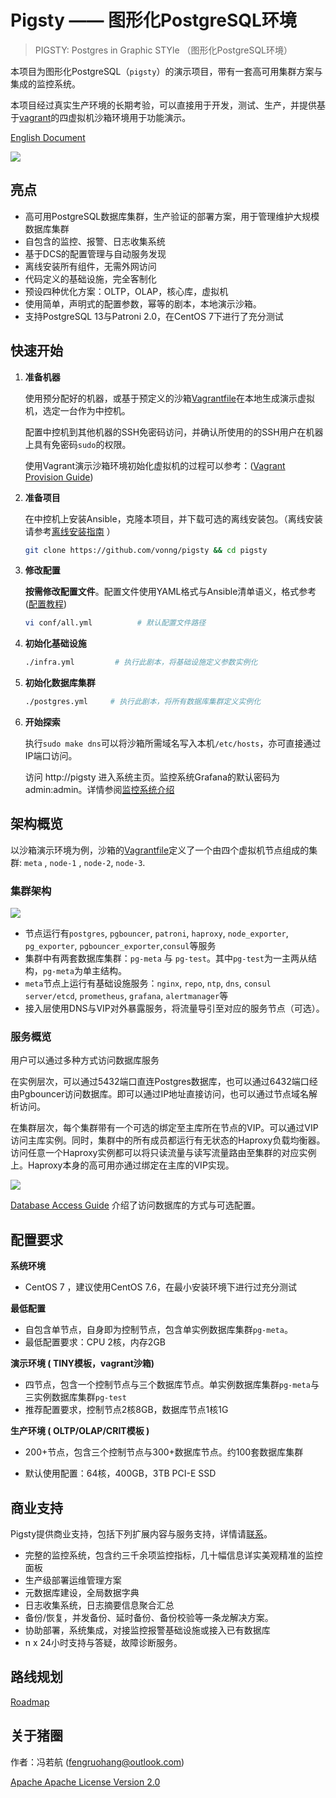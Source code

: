 # Pigsty —— 图形化PostgreSQL环境

> PIGSTY: Postgres in Graphic STYle （图形化PostgreSQL环境）

本项目为图形化PostgreSQL（`pigsty`）的演示项目，带有一套高可用集群方案与集成的监控系统。

本项目经过真实生产环境的长期考验，可以直接用于开发，测试、生产，并提供基于[vagrant](https://vagrantup.com/)的四虚拟机沙箱环境用于功能演示。

[English Document](../README.md)

![](img/logo-small.jpg)

## 亮点

* 高可用PostgreSQL数据库集群，生产验证的部署方案，用于管理维护大规模数据库集群
* 自包含的监控、报警、日志收集系统
* 基于DCS的配置管理与自动服务发现
* 离线安装所有组件，无需外网访问
* 代码定义的基础设施，完全客制化
* 预设四种优化方案：OLTP，OLAP，核心库，虚拟机
* 使用简单，声明式的配置参数，幂等的剧本，本地演示沙箱。
* 支持PostgreSQL 13与Patroni 2.0，在CentOS 7下进行了充分测试




## 快速开始

1. **准备机器**

   使用预分配好的机器，或基于预定义的沙箱[Vagrantfile](../vagrant/Vagrant)在本地生成演示虚拟机，选定一台作为中控机。

   配置中控机到其他机器的SSH免密码访问，并确认所使用的的SSH用户在机器上具有免密码`sudo`的权限。

   使用Vagrant演示沙箱环境初始化虚拟机的过程可以参考：([Vagrant Provision Guide](vagrant-provision.md))

2. **准备项目**

   在中控机上安装Ansible，克隆本项目，并下载可选的离线安装包。（离线安装请参考[离线安装指南](bootstrap.md) ）

   ```bash
   git clone https://github.com/vonng/pigsty && cd pigsty 
   ```

3. **修改配置**

   **按需修改配置文件**。配置文件使用YAML格式与Ansible清单语义，格式参考 ([配置教程](configuration.md))

   ```bash
   vi conf/all.yml			# 默认配置文件路径
   ```

  4. **初始化基础设施**

     ```bash
     ./infra.yml         # 执行此剧本，将基础设施定义参数实例化
     ```

  5. **初始化数据库集群**

     ```bash
     ./postgres.yml     # 执行此剧本，将所有数据库集群定义实例化
     ```

6. **开始探索**

   执行`sudo make dns`可以将沙箱所需域名写入本机`/etc/hosts`，亦可直接通过IP端口访问。

   访问 http://pigsty 进入系统主页。监控系统Grafana的默认密码为admin:admin。详情参阅[监控系统介绍]()



## 架构概览

以沙箱演示环境为例，沙箱的[Vagrantfile](vagrant/Vagrantfile)定义了一个由四个虚拟机节点组成的集群: `meta` , `node-1` , `node-2`, `node-3`. 

### 集群架构

![](img/arch.png)

* 节点运行有`postgres`, `pgbouncer`, `patroni`, `haproxy`, `node_exporter`, `pg_exporter`, `pgbouncer_exporter`,`consul`等服务
* 集群中有两套数据库集群：`pg-meta` 与 `pg-test`。其中`pg-test`为一主两从结构，`pg-meta`为单主结构。
* `meta`节点上运行有基础设施服务：`nginx`, `repo`, `ntp`, `dns`, `consul server/etcd`, `prometheus`, `grafana`, `alertmanager`等
* 接入层使用DNS与VIP对外暴露服务，将流量导引至对应的服务节点（可选）。

### 服务概览

用户可以通过多种方式访问数据库服务

在实例层次，可以通过5432端口直连Postgres数据库，也可以通过6432端口经由Pgbouncer访问数据库。即可以通过IP地址直接访问，也可以通过节点域名解析访问。

在集群层次，每个集群带有一个可选的绑定至主库所在节点的VIP。可以通过VIP访问主库实例。同时，集群中的所有成员都运行有无状态的Haproxy负载均衡器。访问任意一个Haproxy实例都可以将只读流量与读写流量路由至集群的对应实例上。Haproxy本身的高可用亦通过绑定在主库的VIP实现。

![](img/proxy.png)

[Database Access Guide](doc/database-access.md) 介绍了访问数据库的方式与可选配置。



## 配置要求

**系统环境**

* CentOS 7  ，建议使用CentOS 7.6，在最小安装环境下进行过充分测试

**最低配置**

* 自包含单节点，自身即为控制节点，包含单实例数据库集群`pg-meta`。
* 最低配置要求：CPU 2核，内存2GB

**演示环境 ( TINY模板，vagrant沙箱)**

* 四节点，包含一个控制节点与三个数据库节点。单实例数据库集群`pg-meta`与三实例数据库集群`pg-test`
* 推荐配置要求，控制节点2核8GB，数据库节点1核1G

**生产环境 ( OLTP/OLAP/CRIT模板 )**

* 200+节点，包含三个控制节点与300+数据库节点。约100套数据库集群

* 默认使用配置：64核，400GB，3TB PCI-E SSD



## 商业支持

Pigsty提供商业支持，包括下列扩展内容与服务支持，详情请[联系](mailto:fengruohang@outlook.com)。

* 完整的监控系统，包含约三千余项监控指标，几十幅信息详实美观精准的监控面板
* 生产级部署运维管理方案
* 元数据库建设，全局数据字典
* 日志收集系统，日志摘要信息聚合汇总
* 备份/恢复，并发备份、延时备份、备份校验等一条龙解决方案。
* 协助部署，系统集成，对接监控报警基础设施或接入已有数据库
* n x 24小时支持与答疑，故障诊断服务。



## 路线规划

[Roadmap](doc/roadmap.md)



## 关于猪圈

作者：冯若航  ([fengruohang@outlook.com](mailto:fengruohang@outlook.com))

[Apache Apache License Version 2.0](LICENSE)


